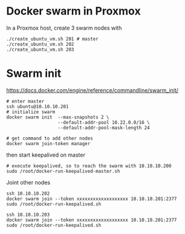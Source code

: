 # Docker swarm in Proxmox

In a Proxmox host, create 3 swarm nodes with

```
./create_ubuntu_vm.sh 201 # master
./create_ubuntu_vm.sh 202
./create_ubuntu_vm.sh 203
```

# Swarm init


https://docs.docker.com/engine/reference/commandline/swarm_init/

```
# enter master
ssh ubuntu@10.10.10.201
# initialize swarm
docker swarm init  --max-snapshots 2 \
                   --default-addr-pool 10.22.0.0/16 \
                   --default-addr-pool-mask-length 24

# get command to add other nodes
docker swarm join-token manager
```

then start keepalived on master

```
# execute keepalived, so to reach the swarm with 10.10.10.200
sudo /root/docker-run-keepalived-master.sh
```

Joint other nodes

```
ssh 10.10.10.202
docker swarm join --token xxxxxxxxxxxxxxxxxxx 10.10.10.201:2377
sudo /root/docker-run-keepalived.sh

ssh 10.10.10.203
docker swarm join --token xxxxxxxxxxxxxxxxxxx 10.10.10.201:2377
sudo /root/docker-run-keepalived.sh
```

